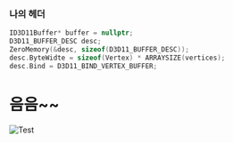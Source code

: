 ### 나의 헤더
```c++
ID3D11Buffer* buffer = nullptr;
D3D11_BUFFER_DESC desc;
ZeroMemory(&desc, sizeof(D3D11_BUFFER_DESC));
desc.ByteWidte = sizeof(Vertex) * ARRAYSIZE(vertices);
desc.Bind = D3D11_BIND_VERTEX_BUFFER;
```

# 음음~~
![Test](Images/Wendy.png)
